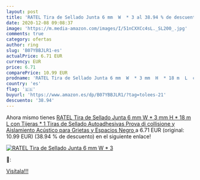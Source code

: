 ```yaml
---
layout: post
title: 'RATEL Tira de Sellado Junta 6 mm  W  * 3 al 38.94 % de descuento'
date: 2020-12-08 09:08:37
image: 'https://m.media-amazon.com/images/I/51nCXXCc4sL._SL200_.jpg'
comments: true
category: ofertas
author: ring
slug: 'B07YBBJLR1-es'
actualPrice: 6.71 EUR
currency: EUR
price: 6.71
comparePrice: 10.99 EUR
prodname: 'RATEL Tira de Sellado Junta 6 mm  W  * 3 mm  H  * 18 m  L  con Tijeras * 1  Tiras de Sellado Autoadhesivas Prova di collisione y Aislamiento Acústico para Grietas y Espacios  Negro '
country: 'es'
flag: '🇪🇸'
buyurl: 'https://www.amazon.es/dp/B07YBBJLR1/?tag=tolees-21'
descuento: '38.94'
---
```


Ahora mismo tienes [RATEL Tira de Sellado Junta 6 mm  W  * 3 mm  H  * 18 m  L  con Tijeras * 1  Tiras de Sellado Autoadhesivas Prova di collisione y Aislamiento Acústico para Grietas y Espacios  Negro ](https://www.amazon.es/dp/B07YBBJLR1/?tag=tolees-21) a 6.71 EUR (original: 10.99 EUR) (38.94 %  de descuento) en el siguiente enlace!

[![RATEL Tira de Sellado Junta 6 mm  W  * 3](https://m.media-amazon.com/images/I/51nCXXCc4sL._SL200_.jpg)](https://www.amazon.es/dp/B07YBBJLR1/?tag=tolees-21)

🔎:


[Visítala!!!](https://www.amazon.es/dp/B07YBBJLR1/?tag=tolees-21)
